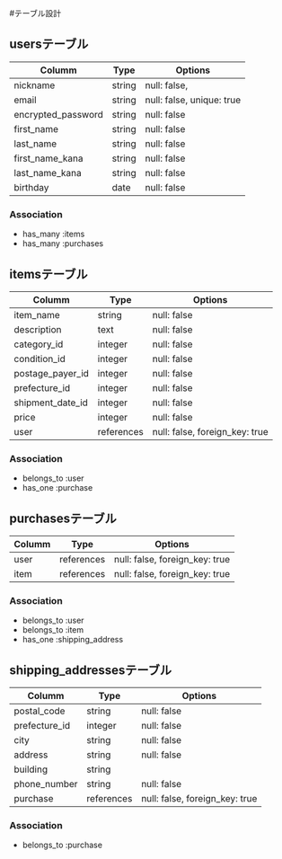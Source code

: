 #テーブル設計

## usersテーブル
|Columm               |Type       |Options                        |
|---------------------|-----------|-------------------------------|
|nickname             |string     |null: false,                   |
|email                |string     |null: false, unique: true      |
|encrypted_password   |string     |null: false                    |
|first_name           |string     |null: false                    |
|last_name            |string     |null: false                    |
|first_name_kana      |string     |null: false                    |
|last_name_kana       |string     |null: false                    |
|birthday             |date       |null: false                    |


### Association
- has_many :items
- has_many :purchases


## itemsテーブル
|Columm               |Type       |Options                        |
|---------------------|-----------|-------------------------------|
|item_name            |string     |null: false                    |
|description          |text       |null: false                    |
|category_id          |integer    |null: false                    |
|condition_id         |integer    |null: false                    |
|postage_payer_id     |integer    |null: false                    |
|prefecture_id        |integer    |null: false                    |
|shipment_date_id     |integer    |null: false                    |
|price                |integer    |null: false                    |
|user                 |references |null: false, foreign_key: true |

### Association
- belongs_to :user
- has_one :purchase


## purchasesテーブル
|Columm               |Type       |Options                        |
|---------------------|-----------|-------------------------------|
|user                 |references |null: false, foreign_key: true |
|item                 |references |null: false, foreign_key: true |

### Association
- belongs_to :user
- belongs_to :item
- has_one :shipping_address




## shipping_addressesテーブル
|Columm               |Type       |Options                        |
|---------------------|-----------|-------------------------------|
|postal_code          |string     |null: false                    |
|prefecture_id        |integer    |null: false                    |
|city                 |string     |null: false                    |
|address              |string     |null: false                    |
|building             |string     |                               |
|phone_number         |string     |null: false                    |
|purchase             |references |null: false, foreign_key: true |


### Association
- belongs_to :purchase